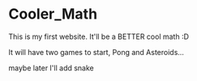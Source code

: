 # Cooler_Math
This is my first website. It'll be a BETTER cool math :D

It will have two games to start, Pong and Asteroids...

maybe later I'll add snake
